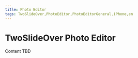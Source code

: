 ```yaml
---
title: Photo Editor
tags: TwoSlideOver,PhotoEditor,PhotoEditorGeneral,iPhone,en
---
```


# TwoSlideOver Photo Editor

Content TBD
